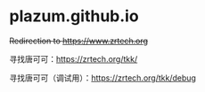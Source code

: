 # plazum.github.io
~~Redirection to https://www.zrtech.org~~

寻找唐可可：https://zrtech.org/tkk/

寻找唐可可（调试用）：https://zrtech.org/tkk/debug
